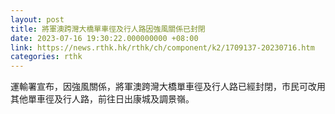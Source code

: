 ```yaml
---
layout: post
title: 將軍澳跨灣大橋單車徑及行人路因強風關係已封閉
date: 2023-07-16 19:30:22.000000000 +08:00
link: https://news.rthk.hk/rthk/ch/component/k2/1709137-20230716.htm
categories: rthk
---
```


運輸署宣布，因強風關係，將軍澳跨灣大橋單車徑及行人路已經封閉，市民可改用其他單車徑及行人路，前往日出康城及調景嶺。
